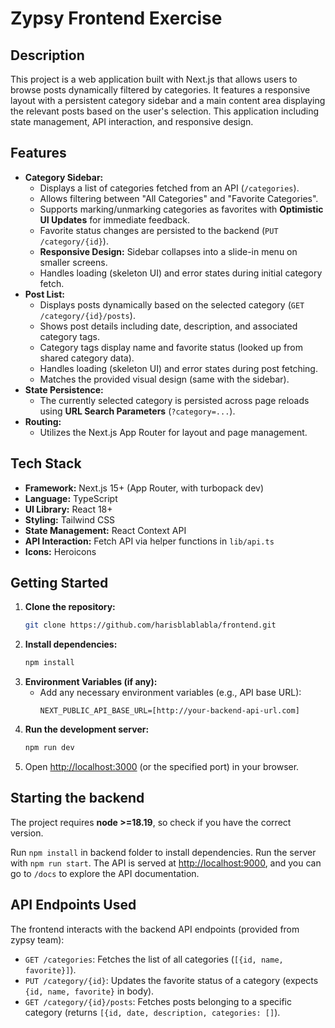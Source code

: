 # Zypsy Frontend Exercise

## Description

This project is a web application built with Next.js that allows users to browse posts dynamically filtered by categories. It features a responsive layout with a persistent category sidebar and a main content area displaying the relevant posts based on the user's selection. This application including state management, API interaction, and responsive design.

## Features

* **Category Sidebar:**
    * Displays a list of categories fetched from an API (`/categories`).
    * Allows filtering between "All Categories" and "Favorite Categories".
    * Supports marking/unmarking categories as favorites with **Optimistic UI Updates** for immediate feedback.
    * Favorite status changes are persisted to the backend (`PUT /category/{id}`).
    * **Responsive Design:** Sidebar collapses into a slide-in menu on smaller screens.
    * Handles loading (skeleton UI) and error states during initial category fetch.
* **Post List:**
    * Displays posts dynamically based on the selected category (`GET /category/{id}/posts`).
    * Shows post details including date, description, and associated category tags.
    * Category tags display name and favorite status (looked up from shared category data).
    * Handles loading (skeleton UI) and error states during post fetching.
    * Matches the provided visual design (same with the sidebar).
* **State Persistence:**
    * The currently selected category is persisted across page reloads using **URL Search Parameters** (`?category=...`).
* **Routing:**
    * Utilizes the Next.js App Router for layout and page management.

## Tech Stack

* **Framework:** Next.js 15+ (App Router, with turbopack dev)
* **Language:** TypeScript
* **UI Library:** React 18+
* **Styling:** Tailwind CSS
* **State Management:** React Context API
* **API Interaction:** Fetch API via helper functions in `lib/api.ts`
* **Icons:** Heroicons

## Getting Started

1.  **Clone the repository:**
    ```bash
    git clone https://github.com/harisblablabla/frontend.git
    ```
2.  **Install dependencies:**
    ```bash
    npm install
    ```
3.  **Environment Variables (if any):**
    * Add any necessary environment variables (e.g., API base URL):
        ```env
        NEXT_PUBLIC_API_BASE_URL=[http://your-backend-api-url.com]
        ```
4.  **Run the development server:**
    ```bash
    npm run dev
    ```
5.  Open [http://localhost:3000](http://localhost:3000) (or the specified port) in your browser.

## Starting the backend

The project requires **node >=18.19**, so check if you have the correct version. 

Run `npm install` in backend folder to install dependencies. Run the server with `npm run start`. The API is served at [http://localhost:9000](http://localhost:9000/), and you can go to `/docs` to explore the API documentation.

## API Endpoints Used

The frontend interacts with the backend API endpoints (provided from zypsy team):

* `GET /categories`: Fetches the list of all categories (`[{id, name, favorite}]`).
* `PUT /category/{id}`: Updates the favorite status of a category (expects `{id, name, favorite}` in body).
* `GET /category/{id}/posts`: Fetches posts belonging to a specific category (returns `[{id, date, description, categories: []`).



